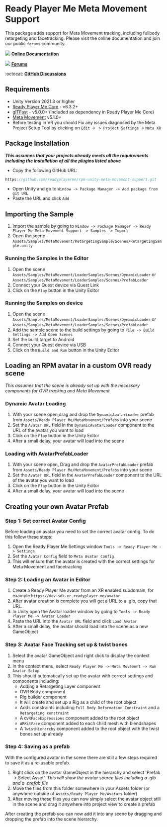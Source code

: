 # Ready Player Me Meta Movement Support

This package adds support for Meta Movement tracking, including fullbody retargeting and facetracking.
Please visit the online documentation and join our public `forums` community.

![](https://i.imgur.com/zGamwPM.png) **[Online Documentation]( https://docs.readyplayer.me/ready-player-me/integration-guides/unity )**

![](https://github.com/readyplayerme/rpm-unity-sdk-webview/assets/25016626/130b50db-d6af-4277-9da3-03172bc085eb) **[Forums](https://forum.readyplayer.me/)**

:octocat: **[GitHub Discussions]( https://github.com/readyplayerme/rpm-unity-sdk-core/discussions )**

## Requirements
- Unity Version 2021.3 or higher
- [Ready Player Me Core](https://github.com/readyplayerme/rpm-unity-sdk-core.git) - v6.3.2+
- [glTFast](https://github.com/atteneder/glTFast.git) - v5.0.0+ (included as dependency in Ready Player Me Core)
- [Meta Movement](https://github.com/oculus-samples/Unity-Movement.git) v5.1.0+
- Before testing in VR you should Fix any issues diagnosed by the Meta Project Setup Tool by clicking on `Edit` -> ` > Project Settings` -> `Meta XR`

## Package Installation
***This assumes that your projects already meets all the requirements including the installation of all the plugins listed above***
- Copy the following GitHub URL: 
```cs 
https://github.com/readyplayerme/rpm-unity-meta-movement-support.git
```
- Open Unity and go to `Window -> Package Manager -> Add package from git URL`
- Paste the URL and click `Add`

## Importing the Sample
1. Import the sample by going to `Window -> Package Manager -> Ready Player Me Meta Movement Support -> Samples -> Import`
2. Open the scene `Assets/Samples/MetaMovement/RetargetingSample/Scenes/RetargetingSample.unity`

### Running the Samples in the Editor
1. Open the scene `Assets/Samples/MetaMovement/LoaderSamples/Scenes/DynamicLoader` or `Assets/Samples/MetaMovement/LoaderSamples/Scenes/PrefabLoader`
2. Connect your Quest device via Quest Link
3. Click on the `Play` button in the Unity Editor

### Running the Samples on device
1. Open the scene `Assets/Samples/MetaMovement/LoaderSamples/Scenes/DynamicLoader` or `Assets/Samples/MetaMovement/LoaderSamples/Scenes/PrefabLoader`
2. Add the sample scene to the build settings by going to `File -> Build Settings -> Add Open Scenes`
3. Set the build target to Android
4. Connect your Quest device via USB
5. Click on the `Build and Run` button in the Unity Editor

## Loading an RPM avatar in a custom OVR ready scene
_This assumes that the scene is already set up with the necessary components for OVR tracking and Meta Movement_

### Dynamic Avatar Loading
1. With your scene open,drag and drop the `DynamicAvatarLoader` prefab from `Assets/Ready Player Me/MetaMovement/Prefabs` into your scene
3. Set the `Avatar URL` field in the `DynamicAvatarLoader` component to the URL of the avatar you want to load
5. Click on the `Play` button in the Unity Editor
6. After a small delay, your avatar will load into the scene

### Loading with AvatarPrefabLoader 
1. With your scene open, Drag and drop the `AvatarPrefabLoader` prefab from `Assets/Ready Player Me/MetaMovement/Prefabs` into your scene
2. Set the `Avatar URL` field in the `AvatarPrefabLoader` component to the URL of the avatar you want to load
3. Click on the `Play` button in the Unity Editor
4. After a small delay, your avatar will load into the scene

## Creating your own Avatar Prefab
### Step 1: Set correct Avatar Config
Before loading an avatar you need to set the correct avatar config. 
To do this follow these steps:
1. Open the Ready Player Me Settings window  `Tools -> Ready Player Me -> Settings` 
2. Set the `Avatar Config` field to `Meta Avatar Config`
3. This will ensure that the avatar is created with the correct settings for Meta Movement and facetracking

### Step 2: Loading an Avatar in Editor
1. Create a Ready Player Me avatar from an XR enabled subdomain, for example `https://dev-sdk-xr.readyplayer.me/avatar`
2. After avatar creation is complete you will get a URL to a .glb, copy that URL.
3. In Unity open the Avatar loader window by going to `Tools -> Ready Player Me -> Avatar Loader`
4. Paste the URL into the `Avatar URL` field and click `Load Avatar`
5. After a small delay, the avatar should load into the scene as a new GameObject

### Step 3: Avatar Face Tracking set up & twist bones
1. Select the avatar GameObject and right click to display the context menu
2. In the context menu, select `Ready Player Me -> Meta Movement -> Run Avatar Setup`
3. This should automatically set up the avatar with correct settings and components including:
   - Adding a Retargeting Layer component
   - OVR Body component
   - Rig builder component
   - It will create and set up a Rig as a child of the root object
   - Adds constraints including `Full Body Deformation Constraint` and a `Retargeting constraint`
   - A `OVRFaceExpressions` component added to the root object
   - `ARKitFace` component added to each child mesh with blendshapes
   - A `TwistHierarchy` component added to the root object with the twist bones set up already

### Step 4: Saving as a prefab
With the configured avatar in the scene there are still a few steps required to save it as a re-usable prefab.
1. Right click on the avatar GameObject in the hierarchy and select 'Prefab -> Select Asset'. _This will show the avatar source files including a .glb and a .prefab file_
2. Move the files from this folder somewhere in your Assets folder (or anywhere outside of `Assets/Ready Player Me/Avatars` folder)
3. After moving these files you can now simply select the avatar object still in the scene and drag it anywhere into project view to create a prefab

After creating the prefab you can now add it into any scene by dragging and dropping the prefab into the scene hierarchy.

